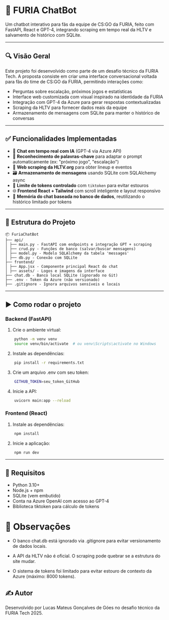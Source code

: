 # 🦁 FURIA ChatBot

Um chatbot interativo para fãs da equipe de CS:GO da FURIA, feito com FastAPI, React e GPT-4, integrando scraping em tempo real da HLTV e salvamento de histórico com SQLite.

---

## 🔍 Visão Geral

Este projeto foi desenvolvido como parte de um desafio técnico da FURIA Tech. A proposta consiste em criar uma interface conversacional voltada para fãs do time de CS:GO da FURIA, permitindo interações como:

- Perguntas sobre escalação, próximos jogos e estatísticas
- Interface web customizada com visual inspirado na identidade da FURIA
- Integração com GPT-4 da Azure para gerar respostas contextualizadas
- Scraping da HLTV para fornecer dados reais da equipe
- Armazenamento de mensagens com SQLite para manter o histórico de conversas

---

## ✅ Funcionalidades Implementadas

- 💬 **Chat em tempo real com IA** (GPT-4 via Azure API)
- 📅 **Reconhecimento de palavras-chave** para adaptar o prompt automaticamente (ex: "próximo jogo", "escalação")
- 🔎 **Web scraping da HLTV.org** para obter lineup e eventos
- 🗃️ **Armazenamento de mensagens** usando SQLite com SQLAlchemy async
- 🧠 **Limite de tokens controlado** com `tiktoken` para evitar estouros
- 🌐 **Frontend React + Tailwind** com scroll inteligente e layout responsivo
- 🔁 **Memória do chat baseada no banco de dados**, reutilizando o histórico limitado por tokens

---

## 🧱 Estrutura do Projeto
```shell
📦 FuriaChatBot 
├── api/
│ ├── main.py - FastAPI com endpoints e integração GPT + scraping
│ ├── crud.py - Funções de banco (salvar/buscar mensagens)
│ ├── model.py - Modelo SQLAlchemy da tabela 'messages'
│ ├── db.py - Conexão com SQLite
├── frontend/
│ ├── App.jsx - Componente principal React do chat
│ ├── assets/ - Logos e imagens da interface
├── chat.db - Banco local SQLite (ignorado no Git)
├── .env - Token da Azure (não versionado)
├── .gitignore - Ignora arquivos sensíveis e locais
```

---

## ▶️ Como rodar o projeto

### Backend (FastAPI)

1. Crie o ambiente virtual:
```bash
    python -m venv venv
    source venv/bin/activate  # ou venv\Scripts\activate no Windows
```

2. Instale as dependências:
```bash
    pip install -r requirements.txt
```

3. Crie um arquivo .env com seu token:
```bash
    GITHUB_TOKEN=seu_token_GitHub
```
4. Inicie a API:
```bash
    uvicorn main:app --reload
```

### Frontend (React)

1. Instale as dependências:
```bash
    npm install
```

2. Inicie a aplicação:
```bash
    npm run dev
```

---
## 🛑 Requisitos

- Python 3.10+
- Node.js + npm
- SQLite (vem embutido)
- Conta na Azure OpenAI com acesso ao GPT-4
- Biblioteca tiktoken para cálculo de tokens

# 🧾 Observações
- O banco chat.db está ignorado via .gitignore para evitar versionamento de dados locais.

- A API da HLTV não é oficial. O scraping pode quebrar se a estrutura do site mudar.

- O sistema de tokens foi limitado para evitar estouro de contexto da Azure (máximo: 8000 tokens).

## ✍️ Autor
Desenvolvido por Lucas Mateus Gonçalves de Góes no desafio técnico da FURIA Tech 2025.
